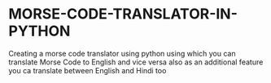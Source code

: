 # MORSE-CODE-TRANSLATOR-IN-PYTHON
Creating a morse code translator using python using which you can translate Morse Code to English and vice versa also as an additional feature you ca translate between English and Hindi too 
